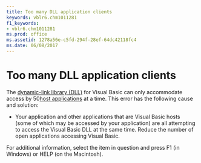 ```yaml
---
title: Too many DLL application clients
keywords: vblr6.chm1011281
f1_keywords:
- vblr6.chm1011281
ms.prod: office
ms.assetid: 1278a56e-c5fd-294f-28ef-64dc42118fc4
ms.date: 06/08/2017
---
```



# Too many DLL application clients

The [dynamic-link library (DLL)](../../Glossary/vbe-glossary.md) for Visual Basic can only accommodate access by 50[host applications](../../Glossary/vbe-glossary.md) at a time. This error has the following cause and solution:



- Your application and other applications that are Visual Basic hosts (some of which may be accessed by your application) are all attempting to access the Visual Basic DLL at the same time. Reduce the number of open applications accessing Visual Basic.
    

For additional information, select the item in question and press F1 (in Windows) or HELP (on the Macintosh).

